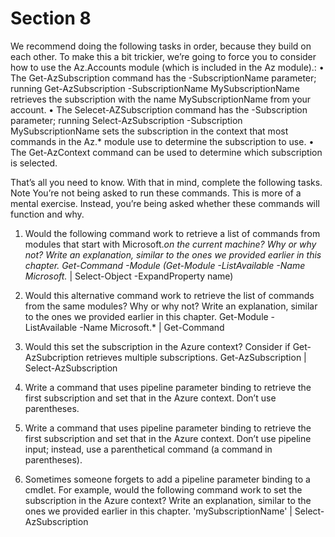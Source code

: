 # Section 8

We recommend doing the following tasks in order, because they build on each other.
To make this a bit trickier, we’re going to force you to consider how to use the Az.Accounts module (which is included in the Az module).:
• The Get-AzSubscription command has the -SubscriptionName parameter; running Get-AzSubscription -SubscriptionName MySubscriptionName retrieves the subscription with the name MySubscriptionName from your account.
• The Selecet-AZSubscription command has the -Subscription parameter; running Select-AzSubscription -Subscription MySubscriptionName sets the subscription in the context that most commands in the Az.* module use to determine the subscription to use.
• The Get-AzContext command can be used to determine which subscription is selected.

That’s all you need to know. With that in mind, complete the following tasks.
Note You’re not being asked to run these commands. This is more of a mental exercise. Instead, you’re being asked whether these commands will function and why.

1. Would the following command work to retrieve a list of commands from modules that start with Microsoft.*on the current machine? Why or why not? Write an explanation, similar to the ones we provided earlier in this chapter.
Get-Command -Module (Get-Module -ListAvailable -Name Microsoft.* | Select-Object -ExpandProperty name)

2. Would this alternative command work to retrieve the list of commands from the same modules? Why or why not? Write an explanation, similar to the ones we provided earlier in this chapter.
Get-Module -ListAvailable -Name Microsoft.* | Get-Command
3. Would this set the subscription in the Azure context? Consider if Get- AzSubcription retrieves multiple subscriptions.
Get-AzSubscription | Select-AzSubscription
4. Write a command that uses pipeline parameter binding to retrieve the first subscription and set that in the Azure context. Don’t use parentheses.
5. Write a command that uses pipeline parameter binding to retrieve the first subscription and set that in the Azure context. Don’t use pipeline input; instead, use a parenthetical command (a command in parentheses).
6. Sometimes someone forgets to add a pipeline parameter binding to a cmdlet. For example, would the following command work to set the subscription in the Azure context? Write an explanation, similar to the ones we provided earlier in this chapter.
'mySubscriptionName' | Select-AzSubscription
